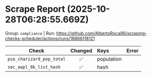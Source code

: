 # Scrape Report (2025-10-28T06:28:55.669Z)

Group: `compliance`  |  Run: https://github.com/AlbertoRoca96/scraping-checks-scheduler/actions/runs/18866118121

| Check | Changed | Keys | Error |
|---|:---:|:--|:--|
| `psa_charizard_pop_total` | ✅ | population |  |
| `sec_aapl_8k_list_hash` | ✅ | hash |  |
